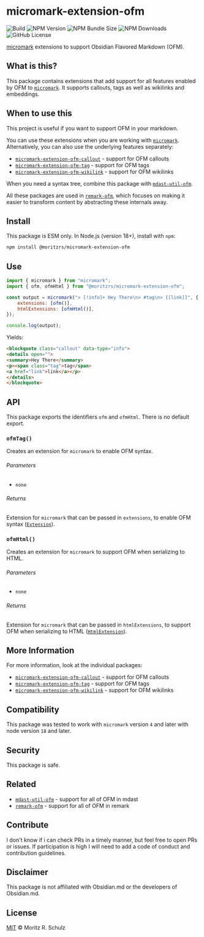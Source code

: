 # micromark-extension-ofm

![Build](https://github.com/MoritzRS/obsidian-ext/actions/workflows/ci.yml/badge.svg)
![NPM Version](https://img.shields.io/npm/v/%40moritzrs%2Fmicromark-extension-ofm)
![NPM Bundle Size](https://img.shields.io/bundlephobia/minzip/%40moritzrs%2Fmicromark-extension-ofm)
![NPM Downloads](https://img.shields.io/npm/dm/%40moritzrs%2Fmicromark-extension-ofm)
![GitHub License](https://img.shields.io/github/license/MoritzRS/obsidian-ext)

[micromark](https://github.com/micromark/micromark) extensions to support Obsidian Flavored Markdown (OFM).

## What is this?

This package contains extensions that add support for all features enabled by OFM to [`micromark`](https://github.com/micromark/micromark).
It supports callouts, tags as well as wikilinks and embeddings.

## When to use this

This project is useful if you want to support OFM in your markdown.

You can use these extensions when you are working with [`micromark`](https://github.com/micromark/micromark).
Alternatively, you can also use the underlying features separately:

-   [`micromark-extension-ofm-callout`](https://github.com/MoritzRS/obsidian-ext/tree/main/packages/micromark-extension-ofm-callout) - support for OFM callouts
-   [`micromark-extension-ofm-tag`](https://github.com/MoritzRS/obsidian-ext/tree/main/packages/micromark-extension-ofm-tag) - support for OFM tags
-   [`micromark-extension-ofm-wikilink`](https://github.com/MoritzRS/obsidian-ext/tree/main/packages/micromark-extension-ofm-wikilink) - support for OFM wikilinks

When you need a syntax tree, combine this package with [`mdast-util-ofm`](https://github.com/MoritzRS/obsidian-ext/tree/main/packages/mdast-util-ofm).

All these packages are used in [`remark-ofm`](https://github.com/MoritzRS/obsidian-ext/tree/main/packages/remark-ofm), which focuses on making it easier to transform content by abstracting these internals away.

## Install

This package is ESM only. In Node.js (version 18+), install with `npm`:

```sh
npm install @moritzrs/micromark-extension-ofm
```

## Use

```js
import { micromark } from "micromark";
import { ofm, ofmHtml } from "@moritzrs/micromark-extension-ofm";

const output = micromark("> [!info]+ Hey There\n> #tag\n> [[link]]", {
	extensions: [ofm()],
	htmlExtensions: [ofmHtml()],
});

console.log(output);
```

Yields:

<!-- prettier-ignore -->
```html
<blockquote class="callout" data-type="info">
<details open="">
<summary>Hey There</summary>
<p><span class="tag">tag</span>
<a href="link">link</a></p>
</details>
</blockquote>
```

## API

This package exports the identifiers `ofm` and `ofmHtml`.
There is no default export.

### `ofmTag()`

Creates an extension for `micromark` to enable OFM syntax.

###### Parameters

-   `none`

###### Returns

Extension for `micromark` that can be passed in `extensions`, to enable OFM syntax ([`Extension`](https://github.com/micromark/micromark#syntaxextension)).

### `ofmHtml()`

Creates an extension for `micromark` to support OFM when serializing to HTML.

###### Parameters

-   `none`

###### Returns

Extension for `micromark` that can be passed in `htmlExtensions`, to support OFM when serializing to HTML ([`HtmlExtension`](https://github.com/micromark/micromark#htmlextension)).

## More Information

For more information, look at the individual packages:

-   [`micromark-extension-ofm-callout`](https://github.com/MoritzRS/obsidian-ext/tree/main/packages/micromark-extension-ofm-callout) - support for OFM callouts
-   [`micromark-extension-ofm-tag`](https://github.com/MoritzRS/obsidian-ext/tree/main/packages/micromark-extension-ofm-tag) - support for OFM tags
-   [`micromark-extension-ofm-wikilink`](https://github.com/MoritzRS/obsidian-ext/tree/main/packages/micromark-extension-ofm-wikilink) - support for OFM wikilinks

## Compatibility

This package was tested to work with `micromark` version `4` and later with node version `18` and later.

## Security

This package is safe.

## Related

-   [`mdast-util-ofm`](https://github.com/MoritzRS/obsidian-ext/tree/main/packages/mdast-util-ofm) - support for all of OFM in mdast
-   [`remark-ofm`](https://github.com/MoritzRS/obsidian-ext/tree/main/packages/remark-ofm) - support for all of OFM in remark

## Contribute

I don't know if i can check PRs in a timely manner, but feel free to open PRs or issues.
If participation is high I will need to add a code of conduct and contribution guidelines.

## Disclaimer

This package is not affiliated with Obsidian.md or the developers of Obsidian.md.

## License

[MIT](https://github.com/MoritzRS/obsidian-ext/blob/main/LICENSE.md) © Moritz R. Schulz
